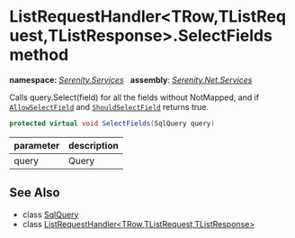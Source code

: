 # ListRequestHandler&lt;TRow,TListRequest,TListResponse&gt;.SelectFields method
**namespace:** *[Serenity.Services](../../README.md#serenity.services-namespace)*   **assembly**: *[Serenity.Net.Services](../../README.md)*

Calls query.Select(field) for all the fields without NotMapped, and if [`AllowSelectField`](AllowSelectField.md) and [`ShouldSelectField`](ShouldSelectField.md) returns true.

```csharp
protected virtual void SelectFields(SqlQuery query)
```

| parameter | description |
| --- | --- |
| query | Query |

## See Also

* class [SqlQuery](../Serenity.Net.Data/../../Serenity.Data/SqlQuery.md)
* class [ListRequestHandler&lt;TRow,TListRequest,TListResponse&gt;](../ListRequestHandler-3.md)